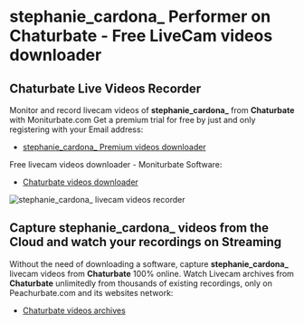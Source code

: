 # stephanie_cardona_ Performer on Chaturbate - Free LiveCam videos downloader

## Chaturbate Live Videos Recorder

Monitor and record livecam videos of **stephanie_cardona_** from **Chaturbate** with Moniturbate.com
Get a premium trial for free by just and only registering with your Email address:
* [stephanie_cardona_ Premium videos downloader](https://moniturbate.com/request-demo-licence-key.html)

Free livecam videos downloader - Moniturbate Software:
* [Chaturbate videos downloader](https://moniturbate.com/moniturbate-download-software.html)

![stephanie_cardona_ livecam videos recorder](https://peachurnet.com/templates/moniturbate-software.png)


## Capture stephanie_cardona_ videos from the Cloud and watch your recordings on Streaming

Without the need of downloading a software, capture **stephanie_cardona_** livecam videos from **Chaturbate** 100% online.
Watch Livecam archives from **Chaturbate** unlimitedly from thousands of existing recordings, only on Peachurbate.com and its websites network:
* [Chaturbate videos archives](https://peachurnet.com/)